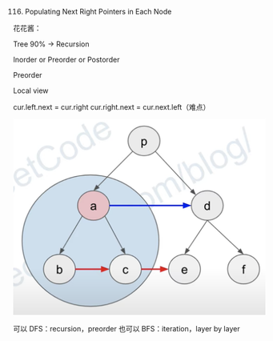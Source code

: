 116. Populating Next Right Pointers in Each Node

花花酱：

Tree 90% -> Recursion 

Inorder or Preorder or Postorder 

Preorder 

Local view 

cur.left.next = cur.right
cur.right.next = cur.next.left（难点）

![116](https://github.com/McRose1/LeetCode/blob/master/src/images/%23116.png)
    
可以 DFS：recursion，preorder
也可以 BFS：iteration，layer by layer 

